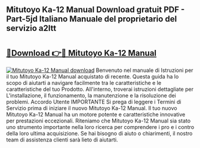 ## Mitutoyo Ka-12 Manual Download gratuit PDF - Part-5jd Italiano Manuale del proprietario del servizio a2ltt

# <h2><a href="http://dfe2k5.blite.top/?on=Mitutoyo+Ka-12+Manual">🔗Download 👉🔴 Mitutoyo Ka-12 Manual</a></h2>

[![Mitutoyo Ka-12 Manual download](https://i.imgur.com/lujVjoI.png)](http://dfe2k5.blite.top/?on=Mitutoyo+Ka-12+Manual)
Benvenuto nel manuale di Istruzioni per il tuo Mitutoyo Ka-12 Manual acquistato di recente. Questa guida ha lo scopo di aiutarti a navigare facilmente tra le caratteristiche e le caratteristiche del tuo Prodotto. All'interno, troverai istruzioni dettagliate per L'installazione, il funzionamento, la manutenzione e la risoluzione dei problemi. Accordo Utente IMPORTANTE Si prega di leggere i Termini di Servizio prima di iniziare il nuovo Mitutoyo Ka-12 Manual. Il tuo nuovo Mitutoyo Ka-12 Manual ha un motore potente e caratteristiche innovative per prestazioni eccezionali. Riteniamo che Mitutoyo Ka-12 Manual sia stato uno strumento importante nella loro ricerca per comprendere i pro e i contro della loro ultima acquisizione. Se hai bisogno di aiuto o chiarimenti, il nostro team di assistenza clienti sarà lieto di aiutarti.
